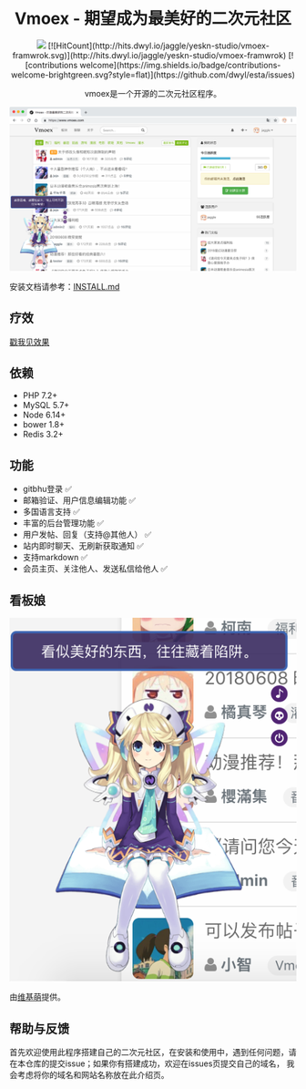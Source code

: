 <h1 align="center">Vmoex - 期望成为最美好的二次元社区</h1>
<p align="center">
    <a href="https://travis-ci.org/yeskn-studio/vmoex-framework"><img src="https://travis-ci.org/yeskn-studio/vmoex-framework.svg?branch=master"></a> 
    [![HitCount](http://hits.dwyl.io/jaggle/yeskn-studio/vmoex-framwrok.svg)](http://hits.dwyl.io/jaggle/yeskn-studio/vmoex-framwrok)
    [![contributions welcome](https://img.shields.io/badge/contributions-welcome-brightgreen.svg?style=flat)](https://github.com/dwyl/esta/issues)
</p>

<p align="center">
vmoex是一个开源的二次元社区程序。
</p>

![](web/assets/images/vmoex-screenshot.png)

安装文档请参考：[INSTALL.md](INSTALL.md)

## 疗效

[戳我见效果](https://www.vmoex.com/)

## 依赖

- PHP   7.2+
- MySQL 5.7+
- Node  6.14+
- bower 1.8+
- Redis 3.2+

## 功能

- gitbhu登录 ✅
- 邮箱验证、用户信息编辑功能 ✅
- 多国语言支持 ✅
- 丰富的后台管理功能 ✅
- 用户发帖、回复（支持@其他人） ✅
- 站内即时聊天、无刷新获取通知 ✅
- 支持markdown ✅
- 会员主页、关注他人、发送私信给他人 ✅

## 看板娘

![](web/assets/images/vmoex-screenshot-kanbanniang.png)

由[维基萌](https://www.wikimoe.com/)提供。

## 帮助与反馈

首先欢迎使用此程序搭建自己的二次元社区，在安装和使用中，遇到任何问题，请在本仓库的提交issue；如果你有搭建成功，欢迎在issues页提交自己的域名，
我会考虑将你的域名和网站名称放在此介绍页。
